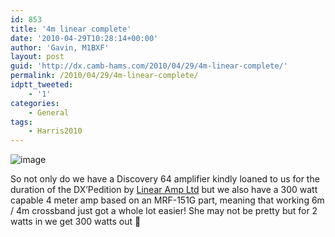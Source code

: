 ```yaml
---
id: 853
title: '4m linear complete'
date: '2010-04-29T10:28:14+00:00'
author: 'Gavin, M1BXF'
layout: post
guid: 'http://dx.camb-hams.com/2010/04/29/4m-linear-complete/'
permalink: /2010/04/29/4m-linear-complete/
idptt_tweeted:
    - '1'
categories:
    - General
tags:
    - Harris2010
---
```


![image](http://dx.camb-hams.com/wp-content/uploads/2010/04/wpid-2010-04-26-18.34.12.jpg)

So not only do we have a Discovery 64 amplifier kindly loaned to us for the duration of the DX’Pedition by [Linear Amp Ltd](http://bit.ly/camb-hams-linamps) but we also have a 300 watt capable 4 meter amp based on an MRF-151G part, meaning that working 6m / 4m crossband just got a whole lot easier! She may not be pretty but for 2 watts in we get 300 watts out 🙂